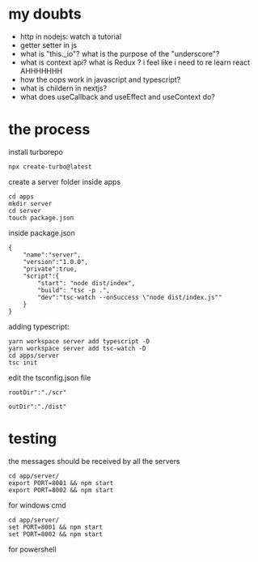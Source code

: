 # my doubts
- http in nodejs: watch a tutorial
- getter setter in js
- what is "this._io"? what is the purpose of the  "underscore"?
- what is context api? what is Redux ? i feel like i need to re learn react AHHHHHHH
- how the oops work in javascript and typescript?
- what is childern in nextjs?
- what does useCallback and useEffect and useContext do?
# the process
install turborepo
```
npx create-turbo@latest
```

create a server folder inside apps
```
cd apps
mkdir server 
cd server
touch package.json
```
inside package.json
```
{
	"name":"server",
	"version":"1.0.0",
	"private":true,
	"script":{
		"start": "node dist/index",
		"build": "tsc -p .",
		"dev":"tsc-watch --onSuccess \"node dist/index.js""
	}
}
```

adding typescript:
```
yarn workspace server add typescript -D
yarn workspace server add tsc-watch -D
cd apps/server 
tsc init
```

edit the tsconfig.json file 
```
rootDir":"./scr"

outDir":"./dist"
```

# testing

the messages should be received by all the servers  
```linux
cd app/server/
export PORT=8001 && npm start
export PORT=8002 && npm start
```
for windows cmd
```
cd app/server/
set PORT=8001 && npm start
set PORT=8002 && npm start
```
for powershell
```

```
